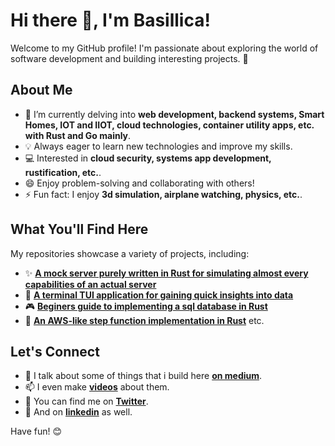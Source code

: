 # Hi there 👋, I'm Basillica!

Welcome to my GitHub profile! I'm passionate about exploring the world of software development and building interesting projects. 🚀

## About Me

* 🔭 I’m currently delving into **web development, backend systems, Smart Homes, IOT and IIOT, cloud technologies, container utility apps, etc. with Rust and Go mainly**.
* 💡 Always eager to learn new technologies and improve my skills.
* 💻 Interested in **cloud security, systems app development, rustification, etc.**.
* 😄 Enjoy problem-solving and collaborating with others!
* ⚡ Fun fact: I enjoy **3d simulation, airplane watching, physics, etc.**.

## What You'll Find Here

My repositories showcase a variety of projects, including:

* ✨ **[A mock server purely written in Rust for simulating almost every capabilities of an actual server](https://hub.docker.com/repository/docker/basillica/mockmeister/general)**
* 🐍 **[A terminal TUI application for gaining quick insights into data](https://github.com/Basillica/csv-grep)**
* 🎮 **[Beginers guide to implementing a sql database in Rust](https://github.com/Basillica/not-so-sql)**
* 🔬 **[An AWS-like step function implementation in Rust](https://github.com/Basillica/state-machine)**
  etc.

## Let's Connect

* 💬 I talk about some of things that i build here **[on medium](https://basillica.medium.com/)**.
* 📫 I even make **[videos](https://www.youtube.com/@easydev4all)** about them.
* 🔗 You can find me on **[Twitter](https://x.com/easydev4all)**.
* 👯 And on **[linkedin](https://www.linkedin.com/in/anthony-ezeabasili/)** as well.

<!---
## My Stats

[![Basillica's GitHub stats](https://github-readme-stats.vercel.app/api?username=Basillica&show_icons=true&theme=radical)](https://github.com/Basillica)

[![Top Langs](https://github-readme-stats.vercel.app/api/top-langs/?username=Basillica&layout=compact)](https://github.com/Basillica)

## How to Contribute

If you're interested in contributing to any of my projects, feel free to:

* 🍴 Fork the repository.
* 📝 Make your changes.
* 🚀 Submit a pull request.
-->
Have fun! 😊
